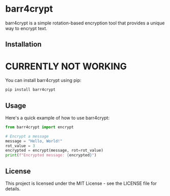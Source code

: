 # barr4crypt

barr4crypt is a simple rotation-based encryption tool that provides a unique way to encrypt text.

## Installation 
# CURRENTLY NOT WORKING

You can install barr4crypt using pip:

```py
pip install barr4crypt
```

## Usage

Here's a quick example of how to use barr4crypt:

```python
from barr4crypt import encrypt

# Encrypt a message
message = "Hello, World!"
rot_value = 3
encrypted = encrypt(message, rot=rot_value)
print(f"Encrypted message: {encrypted}")
```

## License

This project is licensed under the MIT License - see the LICENSE file for details.
